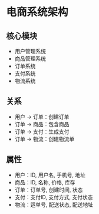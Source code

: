 # 电商系统架构

## 核心模块
- 用户管理系统
- 商品管理系统
- 订单系统
- 支付系统
- 物流系统

## 关系
- 用户 -> 订单：创建订单
- 订单 -> 商品：包含商品
- 订单 -> 支付：生成支付
- 订单 -> 物流：创建物流单

## 属性
- 用户：ID, 用户名, 手机号, 地址
- 商品：ID, 名称, 价格, 库存
- 订单：订单号, 创建时间, 状态
- 支付：支付ID, 支付方式, 支付状态
- 物流：运单号, 配送状态, 配送地址
